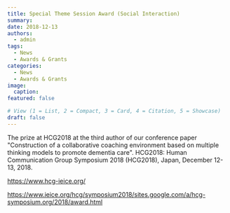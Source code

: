 ```yaml
---
title: Special Theme Session Award (Social Interaction)
summary:  
date: 2018-12-13
authors:
  - admin
tags:
  - News
  - Awards & Grants
categories:
  - News
  - Awards & Grants
image:
  caption: 
featured: false

# View (1 = List, 2 = Compact, 3 = Card, 4 = Citation, 5 = Showcase)
draft: false
---
```


The prize at HCG2018 at the third author of our conference paper "Construction of a collaborative coaching environment based on multiple thinking models to promote dementia care".
HCG2018: Human Communication Group Symposium 2018 (HCG2018), Japan, December 12-13, 2018.

https://www.hcg-ieice.org/

https://www.ieice.org/hcg/symposium2018/sites.google.com/a/hcg-symposium.org/2018/award.html
